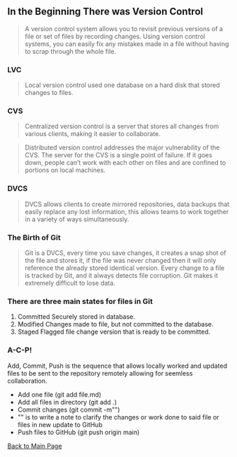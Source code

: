 ## In the Beginning There was Version Control 
>A version control system allows you to revisit previous versions of a file or set of files by recording changes.  Using version control systems, you can easily fix any mistakes made in a file without having to scrap through the whole file.

### LVC

>Local version control used one database on a hard disk that stored changes to files.  

### CVS

>Centralized version control is a server that stores all changes from various clients, making it easier to collaborate. 

>Distributed version control addresses the major vulnerability of the CVS.  The server for the CVS is a single point of failure.  If it goes down, people can’t work with each other on files and are confined to portions on local machines.  

### DVCS

>DVCS allows clients to create mirrored repositories, data backups that easily replace any lost information, this allows teams to work together in a variety of ways simultaneously.

### The Birth of Git

>Git is a DVCS, every time you save changes, it creates a snap shot of the file and stores it, if the file was never changed then it will only reference the already stored identical version.  Every change to a file is tracked by Git, and it always detects file corruption. Git makes it extremely difficult to lose data.

### There are three main states for files in Git
1.  Committed
Securely stored in database.
2. Modified
Changes made to file, but not committed to the database.
3. Staged
Flagged file change version that is ready to be committed.

### A-C-P!
Add, Commit, Push is the sequence that allows locally worked and updated files to be sent to the repository remotely allowing for seemless collaboration.
- Add one file (git add file.md)
- Add all files in directory (git add .)
- Commit changes (git commit -m"")
- "" is to write a note to clarify the changes or work done to said file or files in new update to GitHub
- Push files to GitHub (git push origin main)
 
 [Back to Main Page](https://github.com/plaurion1989/reading-notes/blob/main/README.md)